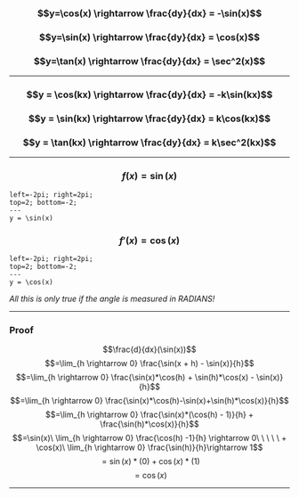 ### $$y=\cos(x) \rightarrow \frac{dy}{dx} = -\sin(x)$$
### $$y=\sin(x) \rightarrow \frac{dy}{dx} = \cos(x)$$
### $$y=\tan(x) \rightarrow \frac{dy}{dx} = \sec^2(x)$$
_______
### $$y = \cos(kx) \rightarrow \frac{dy}{dx} = -k\sin(kx)$$
### $$y = \sin(kx) \rightarrow \frac{dy}{dx} = k\cos(kx)$$
### $$y = \tan(kx) \rightarrow \frac{dy}{dx} = k\sec^2(kx)$$
____________
### $$f(x) = \sin(x)$$
```desmos-graph
left=-2pi; right=2pi;
top=2; bottom=-2;
---
y = \sin(x)
```
### $$f'(x) = \cos(x)$$
```desmos-graph
left=-2pi; right=2pi;
top=2; bottom=-2;
---
y = \cos(x)
```
_All this is only true if the angle is measured in RADIANS!_

_____
### Proof
$$\frac{d}{dx}(\sin(x))$$
$$=\lim_{h \rightarrow 0} \frac{\sin(x + h) - \sin(x)}{h}$$
$$=\lim_{h \rightarrow 0} \frac{\sin(x)*\cos(h) + \sin(h)*\cos(x) - \sin(x)}{h}$$
$$=\lim_{h \rightarrow 0} \frac{\sin(x)*\cos(h)-\sin(x)+\sin(h)*\cos(x)}{h}$$
$$=\lim_{h \rightarrow 0} \frac{\sin(x)*(\cos(h) - 1)}{h} + \frac{\sin(h)*\cos(x)}{h}$$
$$=\sin(x)\ \lim_{h \rightarrow 0} \frac{\cos(h) -1}{h} \rightarrow 0\ \ \ \ \ + \cos(x)\ \lim_{h \rightarrow 0} \frac{\sin(h)}{h}\rightarrow 1$$
$$=\sin(x)*(0) + \cos(x)*(1)$$
$$=\cos(x)$$
_____
